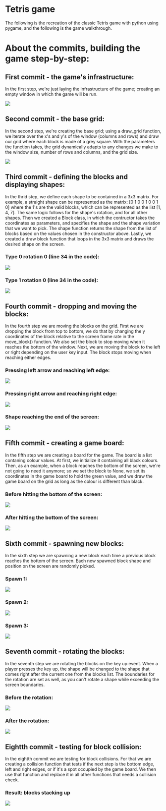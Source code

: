 # Tetris game 

The following is the recreation of the classic Tetris game with python using pygame, and the following is the game walkthrough.

# About the commits, building the game step-by-step:

## First commit - the game's infrastructure:

In the first step, we're just laying the infrastructure of the game; creating an empty window in which the game will be run.

![](images/first_commit.png)

## Second commit - the base grid:

In the second step, we're creating the base grid; using a draw_grid function, we iterate over the x's and y's of the window (columns and rows) and draw our grid where each block is made of a grey square. With the parameters the function takes, the grid dynamically adapts to any changes we make to the window size, number of rows and columns, and the grid size.

![](images/second_commit.png)

## Third commit - defining the blocks and displaying shapes:

In the thrid step, we define each shape to be contained in a 3x3 matrix. For example, a straight shape can be represented as the matrix:
[0 1 0 0 1 0 0 1 0]
where the 1's are the valid blocks, which can be represented as the list [1, 4, 7]. The same logic follows for the shape's rotation, and for all other shapes.
Then we created a Block class, in which the contructor takes the coordinates as parameters, and specifies the shape and the shape variation that we want to pick. The shape function returns the shape from the list of blocks based on the values chosen in the constructor above.
Lastly, we created a draw block function that loops in the 3x3 matrix and draws the desired shape on the screen.

### Type 0 rotation 0 (line 34 in the code):
![](images/third_commit_drawing_shape_1.png)

### Type 1 rotation 0 (line 34 in the code):
![](images/third_commit_drawing_shape_2.png)

## Fourth commit - dropping and moving the blocks:

In the fourth step we are moving the blocks on the grid. First we are dropping the block from top to bottom, we do that by changing the y coordinates of the block relative to the screen frame rate in the move_block() function. We also set the block to stop moving when it reaches the bottom of the window. Next, we are moving the block to the left or right depending on the user key input. The block stops moving when reaching either edges.

### Pressing left arrow and reaching left edge:
![](images/fourth_commit_left_edge.png)

### Pressing right arrow and reaching right edge:
![](images/fourth_commit_right_edge.png)

### Shape reaching the end of the screen:
![](images/fourth_commit_bottom.png)

## Fifth commit - creating a game board:

In the fifth step we are creating a board for the game. The board is a list contaning colour values. At first, we initialize it containing all black colours. Then, as an example, when a block reaches the bottom of the screen, we're not going to need it anymore; so we set the block to None, we set its coordinates in the game board to hold the green value, and we draw the game board on the grid as long as the colour is different than black.

### Before hitting the bottom of the screen:
![](images/fifth_commit_game_board_1.png)

### After hitting the bottom of the screen:
![](images/fifth_commit_game_board_2.png)

## Sixth commit - spawning new blocks:

In the sixth step we are spawning a new block each time a previous block reaches the bottom of the screen. Each new spawned block shape and position on the screen are randomly picked. 

### Spawn 1:
![](images/sixth_commit_new_block_1.png)

### Spawn 2:
![](images/sixth_commit_new_block_2.png)

### Spawn 3:
![](images/sixth_commit_new_block_3.png)

## Seventh commit - rotating the blocks:

In the seventh step we are rotating the blocks on the key up event. When a player presses the key up, the shape will be changed to the shape that comes right after the current one from the blocks list. The boundaries for the rotation are set as well, as you can't rotate a shape while exceeding the screen boundaries.

### Before the rotation:
![](images/seventh_commit_rotation_1.png)

### After the rotation:
![](images/seventh_commit_rotation_2.png)

## Eightth commit - testing for block collision:

In the eightth commit we are testing for block collisions. For that we are creating a collision function that tests if the next step is the bottom edge, left and right edges, or if it's a spot occupied by the game board. We then use that function and replace it in all other functions that needs a collision check.

### Result: blocks stacking up
![](images/eightth_commit_collision.png)



